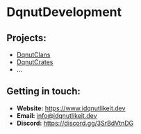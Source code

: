 # DqnutDevelopment

## Projects:
- [DqnutClans](https://github.com/DqnutDevelopment/DqnutClans)
- [DqnutCrates](https://github.com/DqnutDevelopment/DqnutCrates)
- ...

## Getting in touch:
- **Website:** https://www.idqnutlikeit.dev
- **Email:** info@idqnutlikeit.dev  
- **Discord:** https://discord.gg/3SrBdVtnDG
